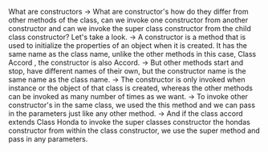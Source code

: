 What are constructors
-> What are constructor's how do they differ from other methods of the class,
can we invoke one constructor
from another constructor and can we invoke the super class constructor from
the child class constructor?
Let's take a look.
-> A constructor is a method that is used to initialize the properties of an
object when it is created.
It has the same name as the class name, unlike the other methods in this
case, Class Accord , the constructor
is also Accord.
-> But other methods start and stop, have different names of their own, but the
constructor name is the
same name as the class name.
-> The constructor is only invoked when instance or the object of that class is
created, whereas the other
methods can be invoked as many number of times as we want.
-> To invoke other constructor's in the same class, we used the this method and
we can pass in the parameters
just like any other method.
-> And if the class accord extends Class Honda to invoke the super classes
constructor the hondas constructor
from within the class constructor, we use the super method and pass in any
parameters.
